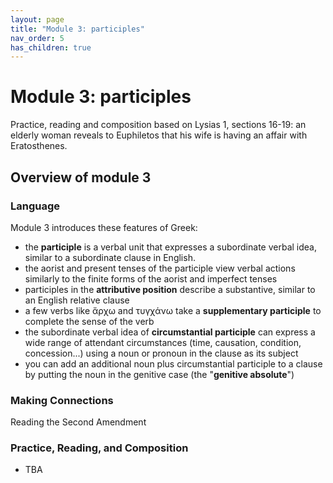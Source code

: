 ```yaml
---
layout: page
title: "Module 3: participles"
nav_order: 5
has_children: true
---
```



# Module 3:  participles


Practice, reading and composition based on Lysias 1, sections 16-19:  an elderly woman reveals to Euphiletos that his wife is having an affair with Eratosthenes.


## Overview of module 3

### Language


Module 3 introduces these features of Greek:

- the **participle** is a verbal unit that expresses a subordinate verbal idea, similar to a  subordinate clause in English.
- the aorist and present tenses of the participle view verbal actions similarly to the finite forms of the aorist and imperfect tenses
- participles in the **attributive position** describe a substantive, similar to an English relative clause
- a few verbs like ἄρχω and τυγχάνω take a **supplementary participle** to complete the sense of the verb
- the subordinate verbal idea of **circumstantial participle** can express a wide range of attendant circumstances (time, causation, condition, concession...)  using a noun or pronoun in the clause as its subject
- you can add an additional noun plus circumstantial participle to a clause by putting the noun in the genitive case (the "**genitive absolute**")



### Making Connections

Reading the Second Amendment

### Practice, Reading, and Composition

- TBA
